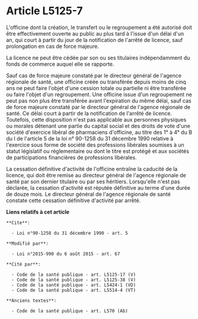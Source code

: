 # Article L5125-7

L'officine dont la création, le transfert ou le regroupement a été autorisé doit être effectivement ouverte au public au plus
tard à l'issue d'un délai d'un an, qui court à partir du jour de la notification de l'arrêté de licence, sauf prolongation en
cas de force majeure. 

La licence ne peut être cédée par son ou ses titulaires indépendamment du fonds de commerce auquel elle se rapporte. 

Sauf cas de force majeure constaté par le directeur général de l'agence régionale de santé, une officine créée ou transférée
depuis moins de cinq ans ne peut faire l'objet d'une cession totale ou partielle ni être transférée ou faire l'objet d'un
regroupement. Une officine issue d'un regroupement ne peut pas non plus être transférée avant l'expiration du même délai,
sauf cas de force majeure constaté par le directeur général de l'agence régionale de santé. Ce délai court à partir de la
notification de l'arrêté de licence. Toutefois, cette disposition n'est pas applicable aux personnes physiques ou morales
détenant une partie du capital social et des droits de vote d'une société d'exercice libéral de pharmaciens d'officine, au
titre des 1° à 4° du B du I de l'article 5 de la loi n° 90-1258 du 31 décembre 1990 relative à l'exercice sous forme de
société des professions libérales soumises à un statut législatif ou réglementaire ou dont le titre est protégé et aux
sociétés de participations financières de professions libérales. 

La cessation définitive d'activité de l'officine entraîne la caducité de la licence, qui doit être remise au directeur
général de l'agence régionale de santé par son dernier titulaire ou par ses héritiers. Lorsqu'elle n'est pas déclarée, la
cessation d'activité est réputée définitive au terme d'une durée de douze mois. Le directeur général de l'agence régionale de
santé constate cette cessation définitive d'activité par arrêté.

**Liens relatifs à cet article**

	**Cite**:

	  - Loi n°90-1258 du 31 décembre 1990 - art. 5

	**Modifié par**:

	  - Loi n°2015-990 du 6 août 2015 - art. 67

	**Cité par**:

	  - Code de la santé publique - art. L5125-17 (V)
	  - Code de la santé publique - art. L5125-38 (V)
	  - Code de la santé publique - art. L5424-1 (VD)
	  - Code de la santé publique - art. L5514-4 (VT)

	**Anciens textes**:

	  - Code de la santé publique - art. L570 (Ab)
